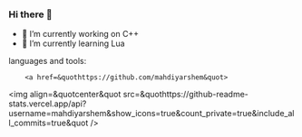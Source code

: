 ### Hi there 👋




- 🔭 I’m currently working on C++
- 🌱 I’m currently learning Lua

languages and tools:

        <a href=&quothttps://github.com/mahdiyarshem&quot>
<img align=&quotcenter&quot src=&quothttps://github-readme-stats.vercel.app/api?username=mahdiyarshem&show_icons=true&count_private=true&include_all_commits=true&quot /></a>


